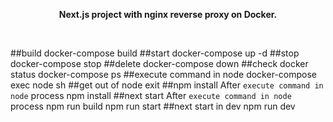 <p align="center"><b>Next.js project with nginx reverse proxy on Docker.</b></p>

<br>

##build
docker-compose build
##start
docker-compose up -d
##stop
docker-compose stop
##delete
docker-compose down
##check docker status
docker-compose ps
##execute command in node
docker-compose exec node sh
##get out of node
exit
##npm install
After `execute command in node` process
npm install
##next start
After `execute command in node` process
npm run build
npm run start
##next start in dev
npm run dev
